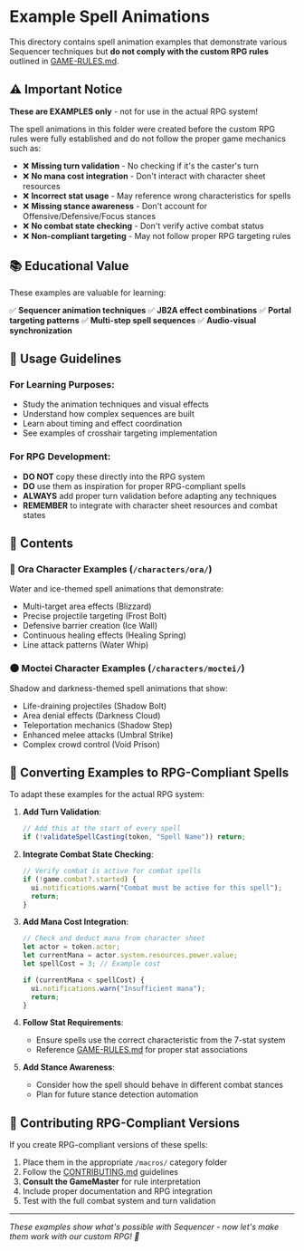 # Example Spell Animations

This directory contains spell animation examples that demonstrate various Sequencer techniques but **do not comply with the custom RPG rules** outlined in [GAME-RULES.md](../GAME-RULES.md).

## ⚠️ Important Notice

**These are EXAMPLES only** - not for use in the actual RPG system!

The spell animations in this folder were created before the custom RPG rules were fully established and do not follow the proper game mechanics such as:

- ❌ **Missing turn validation** - No checking if it's the caster's turn
- ❌ **No mana cost integration** - Don't interact with character sheet resources
- ❌ **Incorrect stat usage** - May reference wrong characteristics for spells
- ❌ **Missing stance awareness** - Don't account for Offensive/Defensive/Focus stances
- ❌ **No combat state checking** - Don't verify active combat status
- ❌ **Non-compliant targeting** - May not follow proper RPG targeting rules

## 📚 Educational Value

These examples are valuable for learning:

✅ **Sequencer animation techniques**
✅ **JB2A effect combinations**
✅ **Portal targeting patterns**
✅ **Multi-step spell sequences**
✅ **Audio-visual synchronization**

## 🎯 Usage Guidelines

### For Learning Purposes:

- Study the animation techniques and visual effects
- Understand how complex sequences are built
- Learn about timing and effect coordination
- See examples of crosshair targeting implementation

### For RPG Development:

- **DO NOT** copy these directly into the RPG system
- **DO** use them as inspiration for proper RPG-compliant spells
- **ALWAYS** add proper turn validation before adapting any techniques
- **REMEMBER** to integrate with character sheet resources and combat states

## 📁 Contents

### 🌊 **Ora Character Examples** (`/characters/ora/`)

Water and ice-themed spell animations that demonstrate:

- Multi-target area effects (Blizzard)
- Precise projectile targeting (Frost Bolt)
- Defensive barrier creation (Ice Wall)
- Continuous healing effects (Healing Spring)
- Line attack patterns (Water Whip)

### 🌑 **Moctei Character Examples** (`/characters/moctei/`)

Shadow and darkness-themed spell animations that show:

- Life-draining projectiles (Shadow Bolt)
- Area denial effects (Darkness Cloud)
- Teleportation mechanics (Shadow Step)
- Enhanced melee attacks (Umbral Strike)
- Complex crowd control (Void Prison)

## 🔄 Converting Examples to RPG-Compliant Spells

To adapt these examples for the actual RPG system:

1. **Add Turn Validation**:

   ```javascript
   // Add this at the start of every spell
   if (!validateSpellCasting(token, "Spell Name")) return;
   ```

2. **Integrate Combat State Checking**:

   ```javascript
   // Verify combat is active for combat spells
   if (!game.combat?.started) {
     ui.notifications.warn("Combat must be active for this spell");
     return;
   }
   ```

3. **Add Mana Cost Integration**:

   ```javascript
   // Check and deduct mana from character sheet
   let actor = token.actor;
   let currentMana = actor.system.resources.power.value;
   let spellCost = 3; // Example cost

   if (currentMana < spellCost) {
     ui.notifications.warn("Insufficient mana");
     return;
   }
   ```

4. **Follow Stat Requirements**:

   - Ensure spells use the correct characteristic from the 7-stat system
   - Reference [GAME-RULES.md](../GAME-RULES.md) for proper stat associations

5. **Add Stance Awareness**:
   - Consider how the spell should behave in different combat stances
   - Plan for future stance detection automation

## 🤝 Contributing RPG-Compliant Versions

If you create RPG-compliant versions of these spells:

1. Place them in the appropriate `/macros/` category folder
2. Follow the [CONTRIBUTING.md](../CONTRIBUTING.md) guidelines
3. **Consult the GameMaster** for rule interpretation
4. Include proper documentation and RPG integration
5. Test with the full combat system and turn validation

---

_These examples show what's possible with Sequencer - now let's make them work with our custom RPG! 🎲_
